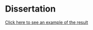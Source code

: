 ﻿# Dissertation

[Click here to see an example of the result](https://lukeguppy.github.io/dissertation/)
